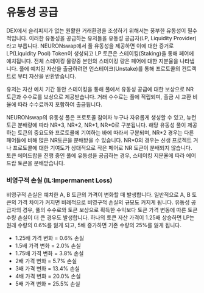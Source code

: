 # 유동성 공급

DEX에서 슬리피지가 없는 원활한 거래환경을 조성하기 위해서는 풍부한 유동성이 필수적입니다. 이러한 유동성을 공급하는 유저들을 유동성 공급자(LP, Liquidity Provider)라고 부릅니다. NEURONswap에서 풀 유동성을 제공하면 이에 대한 증거로 LP(Liquidity Pool) Token이 생성되고 LP 토큰은 스테이킹(Staking)을 통해 페어에 예치됩니다. 전체 스테이킹 물량중 본인의 스테이킹 량은 페어에 대한 지분율을 나타냅니다. 풀에 예치된 자산을 출금하려면 언스테이크(Unstake)를 통해 프로토콜의 컨트랙트로 부터 자산을 반환받습니다.

유저는 자산 예치 기간 동안 스테이킹을 통해 풀에서 유동성 공급에 대한 보상으로 NR 토큰과 수수료를 보상으로 제공받습니다. 거래 수수료는 풀에 적립되며, 출금 시 교환 비율에 따라 수수료까지 포함하여 출금됩니다.

NEURONswap의 유동성 풀은 프로토콜 참여자 누구나 자유롭게 생성할 수 있고, 뉴런 토큰 분배량에 따라 NR\*3, NR\*2, NR\*1, NR\*0로 구분됩니다. 해당 유동성 풀이 제공하는 토큰의 중요도와 프로토콜에 기여하는 바에 따라서 구분되며, NR\*2 경우는 다른 페어들에 비해 많은 NR토큰을 분배받을 수 있습니다. NR\*0의 경우는 신생 프로젝트 거나 프로토콜에 대한 기여도가 상대적으로 작은 페어로 NR 토큰이 분배되지 않습니다. 토큰 에어드랍을 진행 중인 풀에 유동성을 공급하는 경우, 스테이킹 지분율에 따라 에어드랍 토큰을 분배받습니다.

### **비영구적 손실 (IL:Impermanent Loss)**

비영구적 손실은 예치한 A, B 토큰의 가격이 변화할 때 발생합니다. 일반적으로 A, B 토큰의 가격 차이가 커지면 비례적으로 비영구적 손실의 규모도 커지게 됩니다. 유동성 공급자의 경우, 풀의 수수료와 토큰 보상으로 획득한 수익보다 토큰 가격 변동에 따른 토큰 수량 손실이 더 큰 경우도 발생합니다. 하나의 토큰 자산 가격이 1.25배 상승하면 LP는 원래 수량의 0.6%를 잃게 되고, 5배 증가하면 기존 수량의 25%를 잃게 됩니다.

* 1.25배 가격 변화 = 0.6% 손실
* 1.5배 가격 변화 = 2.0% 손실
* 1.75배 가격 변화 = 3.8% 손실
* 2배 가격 변화 = 5.7% 손실
* 3배 가격 변화 = 13.4% 손실
* 4배 가격 변화 = 20.0% 손실
* 5배 가격 변화 = 25.5% 손실
